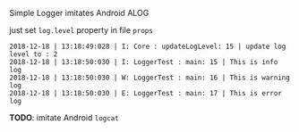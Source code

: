 Simple Logger imitates Android ALOG

just set `log.level` property in file `props`

```
2018-12-18 | 13:18:49:028 | I: Core : updateLogLevel: 15 | update log level to : 2
2018-12-18 | 13:18:50:030 | I: LoggerTest : main: 15 | This is info log
2018-12-18 | 13:18:50:030 | W: LoggerTest : main: 16 | This is warning log
2018-12-18 | 13:18:50:030 | E: LoggerTest : main: 17 | This is error log
```

**TODO**: imitate Android `logcat`